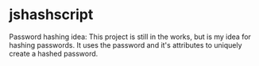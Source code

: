 # jshashscript
Password hashing idea:
This project is still in the works, but is my idea for hashing passwords. It uses the password and it's attributes to uniquely create a hashed password. 
